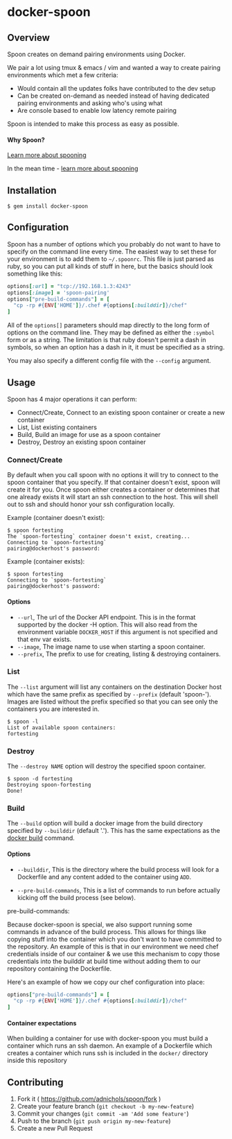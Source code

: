 # docker-spoon

## Overview
Spoon creates on demand pairing environments using Docker. 

We pair a lot using tmux & emacs / vim and wanted a way to create
pairing environments which met a few criteria:

- Would contain all the updates folks have contributed to the dev setup
- Can be created on-demand as needed instead of having dedicated pairing
  environments and asking who's using what
- Are console based to enable low latency remote pairing

Spoon is intended to make this process as easy as possible. 

#### Why Spoon?
[Learn more about spooning](https://www.youtube.com/watch?v=dYBjVTMUQY0)

In the mean time - [learn more about spooning](https://www.youtube.com/watch?v=dYBjVTMUQY0)

## Installation

```
$ gem install docker-spoon
```

## Configuration

Spoon has a number of options which you probably do not want to have to
specify on the command line every time. The easiest way to set these for
your environment is to add them to `~/.spoonrc`. This file is just
parsed as ruby, so you can put all kinds of stuff in here, but the
basics should look something like this:

```ruby
options[:url] = "tcp://192.168.1.3:4243"
options[:image] = 'spoon-pairing'
options["pre-build-commands"] = [
  "cp -rp #{ENV['HOME']}/.chef #{options[:builddir]}/chef"
]
```

All of the `options[]` parameters should map directly to the long form
of options on the command line. They may be defined as either the
`:symbol` form or as a string. The limitation is that ruby doesn't
permit a dash in symbols, so when an option has a dash in it, it must be
specified as a string. 

You may also specify a different config file with the `--config`
argument. 

## Usage

Spoon has 4 major operations it can perform:

- Connect/Create, Connect to an existing spoon container or create a new
  container
- List, List existing containers
- Build, Build an image for use as a spoon container
- Destroy, Destroy an existing spoon container

### Connect/Create

By default when you call spoon with no options it will try to connect to
the spoon container that you specify. If that container doesn't exist,
spoon will create it for you. Once spoon either creates a container or
determines that one already exists it will start an ssh connection to
the host. This will shell out to ssh and should honor your ssh
configuration locally. 

Example (container doesn't exist):
```shell
$ spoon fortesting
The `spoon-fortesting` container doesn't exist, creating...
Connecting to `spoon-fortesting`
pairing@dockerhost's password:
```

Example (container exists):
```shell
$ spoon fortesting
Connecting to `spoon-fortesting`
pairing@dockerhost's password:
```

#### Options

- `--url`, The url of the Docker API endpoint. This is in the format
  supported by the docker -H option. This will also read from the
  environment variable `DOCKER_HOST` if this argument is not specified
  and that env var exists. 
- `--image`, The image name to use when starting a spoon container.
- `--prefix`, The prefix to use for creating, listing & destroying
  containers.

### List

The `--list` argument will list any containers on the destination Docker
host which have the same prefix as specified by `--prefix` (default
'spoon-'). Images are listed without the prefix specified so that you
can see only the containers you are interested in. 

```shell
$ spoon -l
List of available spoon containers:
fortesting
```

### Destroy

The `--destroy NAME` option will destroy the specified spoon container. 

```shell
$ spoon -d fortesting
Destroying spoon-fortesting
Done!
```

### Build

The `--build` option will build a docker image from the build directory
specified by `--builddir` (default '.'). This has the same expectations
as the [docker
build](https://docs.docker.com/reference/commandline/cli/#build)
command. 

#### Options

- `--builddir`, This is the directory where the build process will look
  for a Dockerfile and any content added to the container using `ADD`. 

- `--pre-build-commands`, This is a list of commands to run before
  actually kicking off the build process (see below).

pre-build-commands:

Because docker-spoon is special, we also support running some
commands in advance of the build process. This allows for things like
copying stuff into the container which you don't want to have committed
to the repository. An example of this is that in our environment we need
chef credentials inside of our container & we use this mechanism to copy
those credentials into the builddir at build time without adding them to
our repository containing the Dockerfile. 

Here's an example of how we copy our chef configuration into place:
```ruby
options["pre-build-commands"] = [
  "cp -rp #{ENV['HOME']}/.chef #{options[:builddir]}/chef"
]
```

#### Container expectations

When building a container for use with docker-spoon you must build a
container which runs an ssh daemon. An example of a Dockerfile which
creates a container which runs ssh is included in the `docker/`
directory inside this repository

## Contributing

1. Fork it ( https://github.com/adnichols/spoon/fork )
2. Create your feature branch (`git checkout -b my-new-feature`)
3. Commit your changes (`git commit -am 'Add some feature'`)
4. Push to the branch (`git push origin my-new-feature`)
5. Create a new Pull Request

